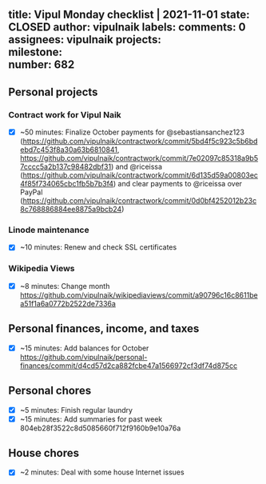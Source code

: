 title:	Vipul Monday checklist | 2021-11-01
state:	CLOSED
author:	vipulnaik
labels:	
comments:	0
assignees:	vipulnaik
projects:	
milestone:	
number:	682
--
## Personal projects

### Contract work for Vipul Naik

- [x] ~50 minutes: Finalize October payments for @sebastiansanchez123 (https://github.com/vipulnaik/contractwork/commit/5bd4f5c923c5b6bdebd7c453f8a30a63b6810841, https://github.com/vipulnaik/contractwork/commit/7e02097c85318a9b57cccc5a2b137c98482dbf31) and @riceissa (https://github.com/vipulnaik/contractwork/commit/6d135d59a00803ec4f85f734065cbc1fb5b7b3f4) and clear payments to @riceissa over PayPal (https://github.com/vipulnaik/contractwork/commit/0d0bf4252012b23c8c768886884ee8875a9bcb24)

### Linode maintenance

- [x] ~10 minutes: Renew and check SSL certificates

### Wikipedia Views

- [x] ~8 minutes: Change month https://github.com/vipulnaik/wikipediaviews/commit/a90796c16c8611bea51f1a6a0772b2522de7336a

## Personal finances, income, and taxes

- [x] ~15 minutes: Add balances for October https://github.com/vipulnaik/personal-finances/commit/d4cd57d2ca882fcbe47a1566972cf3df74d875cc

## Personal chores

- [x] ~5 minutes: Finish regular laundry
- [x] ~15 minutes: Add summaries for past week 804eb28f3522c8d5085660f712f9160b9e10a76a 

## House chores

- [x] ~2 minutes: Deal with some house Internet issues
